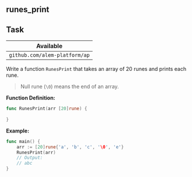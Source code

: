 ## runes_print

## Task

| Available                     |
| ----------------------------- |
| `github.com/alem-platform/ap` |

Write a function `RunesPrint` that takes an array of 20 runes and prints each rune.

> Null rune (`\0`) means the end of an array.

**Function Definition:**

```go
func RunesPrint(arr [20]rune) {
    
}
```

**Example:**

```go
func main() {
    arr := [20]rune{'a', 'b', 'c', '\0', 'e'}
    RunesPrint(arr)
    // Output:
    // abc
}
```
